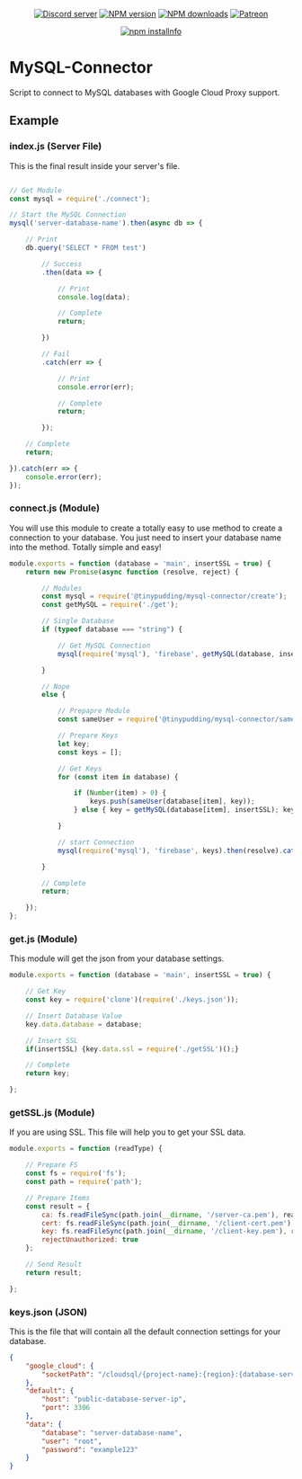 <div align="center">
<p>
    <a href="https://discord.gg/TgHdvJd"><img src="https://img.shields.io/discord/413193536188579841?color=7289da&logo=discord&logoColor=white" alt="Discord server" /></a>
    <a href="https://www.npmjs.com/package/@tinypudding/mysql-connector"><img src="https://img.shields.io/npm/v/@tinypudding/mysql-connector.svg?maxAge=3600" alt="NPM version" /></a>
    <a href="https://www.npmjs.com/package/@tinypudding/mysql-connector"><img src="https://img.shields.io/npm/dt/@tinypudding/mysql-connector.svg?maxAge=3600" alt="NPM downloads" /></a>
    <a href="https://www.patreon.com/JasminDreasond"><img src="https://img.shields.io/badge/donate-patreon-F96854.svg" alt="Patreon" /></a>
</p>
<p>
    <a href="https://nodei.co/npm/@tinypudding/mysql-connector/"><img src="https://nodei.co/npm/@tinypudding/mysql-connector.png?downloads=true&stars=true" alt="npm installnfo" /></a>
</p>
</div>

# MySQL-Connector
Script to connect to MySQL databases with Google Cloud Proxy support.

## Example

### index.js (Server File)
This is the final result inside your server's file.
```js

// Get Module
const mysql = require('./connect');

// Start the MySQL Connection
mysql('server-database-name').then(async db => {

    // Print
    db.query('SELECT * FROM test')

        // Success
        .then(data => {

            // Print
            console.log(data);

            // Complete
            return;

        })

        // Fail
        .catch(err => {

            // Print
            console.error(err);

            // Complete
            return;

        });

    // Complete
    return;      

}).catch(err => {
    console.error(err);
});

```

### connect.js (Module)
You will use this module to create a totally easy to use method to create a connection to your database. You just need to insert your database name into the method. Totally simple and easy!
```js
module.exports = function (database = 'main', insertSSL = true) {
    return new Promise(async function (resolve, reject) {

        // Modules
        const mysql = require('@tinypudding/mysql-connector/create');
        const getMySQL = require('./get');

        // Single Database
        if (typeof database === "string") {

            // Get MySQL Connection
            mysql(require('mysql'), 'firebase', getMySQL(database, insertSSL)).then(resolve).catch(reject);

        }

        // Nope
        else {

            // Prepapre Module
            const sameUser = require('@tinypudding/mysql-connector/sameUser');

            // Prepare Keys
            let key;
            const keys = [];

            // Get Keys
            for (const item in database) {

                if (Number(item) > 0) {
                    keys.push(sameUser(database[item], key));
                } else { key = getMySQL(database[item], insertSSL); keys.push(key); }

            }

            // start Connection
            mysql(require('mysql'), 'firebase', keys).then(resolve).catch(reject);

        }

        // Complete
        return;

    });
};
```

### get.js (Module)
This module will get the json from your database settings.
```js
module.exports = function (database = 'main', insertSSL = true) {

    // Get Key
    const key = require('clone')(require('./keys.json'));

    // Insert Database Value
    key.data.database = database;

    // Insert SSL
    if(insertSSL) {key.data.ssl = require('./getSSL')();}

    // Complete
    return key;

};
```

### getSSL.js (Module)
If you are using SSL. This file will help you to get your SSL data.
```js
module.exports = function (readType) {

    // Prepare FS
    const fs = require('fs');
    const path = require('path');

    // Prepare Items
    const result = {
        ca: fs.readFileSync(path.join(__dirname, '/server-ca.pem'), readType),
        cert: fs.readFileSync(path.join(__dirname, '/client-cert.pem'), readType),
        key: fs.readFileSync(path.join(__dirname, '/client-key.pem'), readType),
        rejectUnauthorized: true
    };

    // Send Result
    return result;

};
```

### keys.json (JSON)
This is the file that will contain all the default connection settings for your database.
```json
{
    "google_cloud": {
        "socketPath": "/cloudsql/{project-name}:{region}:{database-server-id}"
    },
    "default": {
        "host": "public-database-server-ip",
        "port": 3306
    },
    "data": {
        "database": "server-database-name",
        "user": "root",
        "password": "example123"
    }
}
```